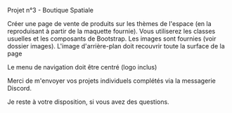 Projet n°3 - Boutique Spatiale

Créer une page de vente de produits sur les thèmes de l'espace (en la reproduisant à partir de la maquette fournie).
Vous utiliserez les classes usuelles et les composants de Bootstrap. Les images sont fournies (voir dossier images).
L'image d'arrière-plan doit recouvrir toute la surface de la page

Le menu de navigation doit être centré (logo inclus)

Merci de m'envoyer vos projets individuels complétés via la messagerie Discord.

Je reste à votre disposition, si vous avez des questions.
